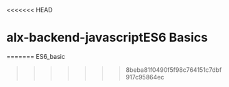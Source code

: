 <<<<<<< HEAD
# alx-backend-javascriptES6 Basics
=======
ES6_basic
>>>>>>> 8beba81f0490f5f98c764151c7dbf917c95864ec
